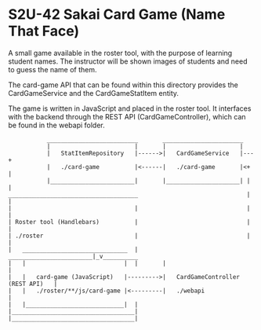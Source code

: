 # S2U-42 Sakai Card Game (Name That Face)

A small game available in the roster tool, with the purpose of learning student names.
The instructor will be shown images of students and need to guess the name of them.

The card-game API that can be found within this directory provides the CardGameService and
the CardGameStatItem entity.

The game is written in JavaScript and placed in the roster tool. It interfaces with the backend
through the REST API (CardGameController), which can be found in the webapi folder.

```
           __________________________       _______________________
           |                        |       |                     |
           |   StatItemRepository   |------>|   CardGameService   |---+
           |   ./card-game          |<------|   ./card-game       |<+ |
           |________________________|       |_____________________| | |
_____________________________________                               | |
|                                   |                               | |
| Roster tool (Handlebars)          |                               | |
| ./roster                          |                               | |
|   ______________________________  |       ________________________|_v__________
|   |                            |  |       |                                   |
|   |   card-game (JavaScript)   |--------->|   CardGameController (REST API)   |
|   |   ./roster/**/js/card-game |<---------|   ./webapi                        |
|   |____________________________|  |       |___________________________________|
|___________________________________|

```
